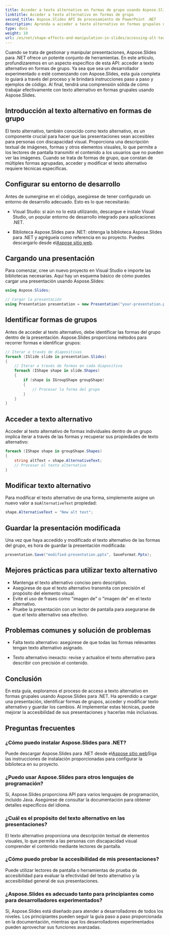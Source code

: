 ```yaml
---
title: Acceder a texto alternativo en formas de grupo usando Aspose.Slides
linktitle: Acceder a texto alternativo en formas de grupo
second_title: Aspose.Slides API de procesamiento de PowerPoint .NET
description: Aprenda a acceder a texto alternativo en formas grupales usando Aspose.Slides para .NET. Guía paso a paso con ejemplos de código.
type: docs
weight: 10
url: /es/net/shape-effects-and-manipulation-in-slides/accessing-alt-text-group-shapes/
---
```


Cuando se trata de gestionar y manipular presentaciones, Aspose.Slides para .NET ofrece un potente conjunto de herramientas. En este artículo, profundizaremos en un aspecto específico de esta API: acceder a texto alternativo en formas de grupo. Ya sea que sea un desarrollador experimentado o esté comenzando con Aspose.Slides, esta guía completa lo guiará a través del proceso y le brindará instrucciones paso a paso y ejemplos de código. Al final, tendrá una comprensión sólida de cómo trabajar efectivamente con texto alternativo en formas grupales usando Aspose.Slides.

## Introducción al texto alternativo en formas de grupo

El texto alternativo, también conocido como texto alternativo, es un componente crucial para hacer que las presentaciones sean accesibles para personas con discapacidad visual. Proporciona una descripción textual de imágenes, formas y otros elementos visuales, lo que permite a los lectores de pantalla transmitir el contenido a los usuarios que no pueden ver las imágenes. Cuando se trata de formas de grupo, que constan de múltiples formas agrupadas, acceder y modificar el texto alternativo requiere técnicas específicas.

## Configurar su entorno de desarrollo

Antes de sumergirse en el código, asegúrese de tener configurado un entorno de desarrollo adecuado. Esto es lo que necesitarás:

- Visual Studio: si aún no lo está utilizando, descargue e instale Visual Studio, un popular entorno de desarrollo integrado para aplicaciones .NET.

-  Biblioteca Aspose.Slides para .NET: obtenga la biblioteca Aspose.Slides para .NET y agréguela como referencia en su proyecto. Puedes descargarlo desde el[Aspose sitio web](https://reference.aspose.com/slides/net/).

## Cargando una presentación

Para comenzar, cree un nuevo proyecto en Visual Studio e importe las bibliotecas necesarias. Aquí hay un esquema básico de cómo puedes cargar una presentación usando Aspose.Slides:

```csharp
using Aspose.Slides;

// Cargar la presentación
using Presentation presentation = new Presentation("your-presentation.pptx");
```

## Identificar formas de grupos

Antes de acceder al texto alternativo, debe identificar las formas del grupo dentro de la presentación. Aspose.Slides proporciona métodos para recorrer formas e identificar grupos:

```csharp
// Iterar a través de diapositivas
foreach (ISlide slide in presentation.Slides)
{
    // Iterar a través de formas en cada diapositiva
    foreach (IShape shape in slide.Shapes)
    {
        if (shape is IGroupShape groupShape)
        {
            // Procesar la forma del grupo
        }
    }
}
```

## Acceder a texto alternativo

Acceder al texto alternativo de formas individuales dentro de un grupo implica iterar a través de las formas y recuperar sus propiedades de texto alternativo:

```csharp
foreach (IShape shape in groupShape.Shapes)
{
    string altText = shape.AlternativeText;
    // Procesar el texto alternativo
}
```

## Modificar texto alternativo

 Para modificar el texto alternativo de una forma, simplemente asigne un nuevo valor a su`AlternativeText` propiedad:

```csharp
shape.AlternativeText = "New alt text";
```

## Guardar la presentación modificada

Una vez que haya accedido y modificado el texto alternativo de las formas del grupo, es hora de guardar la presentación modificada:

```csharp
presentation.Save("modified-presentation.pptx", SaveFormat.Pptx);
```

## Mejores prácticas para utilizar texto alternativo

- Mantenga el texto alternativo conciso pero descriptivo.
- Asegúrese de que el texto alternativo transmita con precisión el propósito del elemento visual.
- Evite el uso de frases como "imagen de" o "imagen de" en el texto alternativo.
- Pruebe la presentación con un lector de pantalla para asegurarse de que el texto alternativo sea efectivo.

## Problemas comunes y solución de problemas

- Falta texto alternativo: asegúrese de que todas las formas relevantes tengan texto alternativo asignado.

- Texto alternativo inexacto: revise y actualice el texto alternativo para describir con precisión el contenido.

## Conclusión

En esta guía, exploramos el proceso de acceso a texto alternativo en formas grupales usando Aspose.Slides para .NET. Ha aprendido a cargar una presentación, identificar formas de grupos, acceder y modificar texto alternativo y guardar los cambios. Al implementar estas técnicas, puede mejorar la accesibilidad de sus presentaciones y hacerlas más inclusivas.

## Preguntas frecuentes

### ¿Cómo puedo instalar Aspose.Slides para .NET?

 Puede descargar Aspose.Slides para .NET desde el[Aspose sitio web](https://reference.aspose.com/slides/net/)Siga las instrucciones de instalación proporcionadas para configurar la biblioteca en su proyecto.

### ¿Puedo usar Aspose.Slides para otros lenguajes de programación?

Sí, Aspose.Slides proporciona API para varios lenguajes de programación, incluido Java. Asegúrese de consultar la documentación para obtener detalles específicos del idioma.

### ¿Cuál es el propósito del texto alternativo en las presentaciones?

El texto alternativo proporciona una descripción textual de elementos visuales, lo que permite a las personas con discapacidad visual comprender el contenido mediante lectores de pantalla.

### ¿Cómo puedo probar la accesibilidad de mis presentaciones?

Puede utilizar lectores de pantalla o herramientas de prueba de accesibilidad para evaluar la efectividad del texto alternativo y la accesibilidad general de sus presentaciones.

### ¿Aspose.Slides es adecuado tanto para principiantes como para desarrolladores experimentados?

Sí, Aspose.Slides está diseñado para atender a desarrolladores de todos los niveles. Los principiantes pueden seguir la guía paso a paso proporcionada en la documentación, mientras que los desarrolladores experimentados pueden aprovechar sus funciones avanzadas.